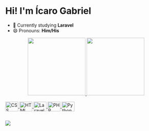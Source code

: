 # Hi! I'm Ícaro Gabriel

- 🌱 Currently studying **Laravel**
- 😄 Pronouns: **Him/His**

<div align="center">
  <a href="https://github.com/IcaroGMC">
  <img height="180em" src="https://github-readme-stats.vercel.app/api?username=IcaroGMC&show_icons=true&theme=dark&include_all_commits=true&count_private=true"/>
  <img height="180em" src="https://github-readme-stats.vercel.app/api/top-langs/?username=IcaroGMC&layout=compact&langs_count=7&theme=dark"/>
</div>
  
<div style="display: inline_block"><br>
  <img align="center" alt="CSS" height="30" width="40" src="https://cdn.jsdelivr.net/gh/devicons/devicon/icons/css3/css3-original.svg">
  <img align="center" alt="HTML" height="30" width="40" src="https://cdn.jsdelivr.net/gh/devicons/devicon/icons/html5/html5-original.svg">
  <img align="center" alt="Laravel" height="30" width="40" src="https://cdn.jsdelivr.net/gh/devicons/devicon/icons/laravel/laravel-plain.svg">
  <img align="center" alt="PHP" height="30" width="40" src="https://cdn.jsdelivr.net/gh/devicons/devicon/icons/php/php-original.svg">
  <img align="center" alt="Python" height="30" width="40" src="https://cdn.jsdelivr.net/gh/devicons/devicon/icons/python/python-original.svg">
</div>
  
##
  
<div>
  <a href = "mailto:icarogabrielchaves@gmail.com"><img src="https://img.shields.io/badge/-Gmail-%23333?style=for-the-badge&logo=gmail&logoColor=white" target="_blank">   </a>  
</div>
